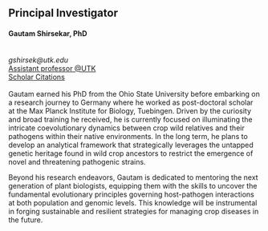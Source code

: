 Principal Investigator
--------------------
<p></p>
<div>
  <h4>Gautam Shirsekar, PhD </h4> 
  <br>
  <i class="fa fa-envelope"></i> <em>gshirsek@utk.edu</em> <br>
  <i class="fa fa-globe"></i> <a href="https://utia.tennessee.edu/person/?id=189365" target="_blank">Assistant professor @UTK</a> <br>
  <i class="ai ai-google-scholar"></i> <a href="https://scholar.google.com/citations?user=UL6yZWYAAAAJ" target="_blank"> Scholar Citations </a> <br>
  <br>  
Gautam earned his PhD from the Ohio State University before embarking on a research journey to Germany where he worked as post-doctoral scholar at the Max Planck Institute for Biology, Tuebingen. Driven by the curiosity and broad training he received, he is currently focused on illuminating the intricate coevolutionary dynamics between crop wild relatives and their pathogens within their native environments.  In the long term, he plans to develop an analytical framework that strategically leverages the untapped genetic heritage found in wild crop ancestors to restrict the emergence of novel and threatening pathogenic strains. 
  
Beyond his research endeavors, Gautam is dedicated to mentoring the next generation of plant biologists, equipping them with the skills to uncover the fundamental evolutionary principles governing host-pathogen interactions at both population and genomic levels. This knowledge will be instrumental in forging sustainable and resilient strategies for managing crop diseases in the future.

</div>
